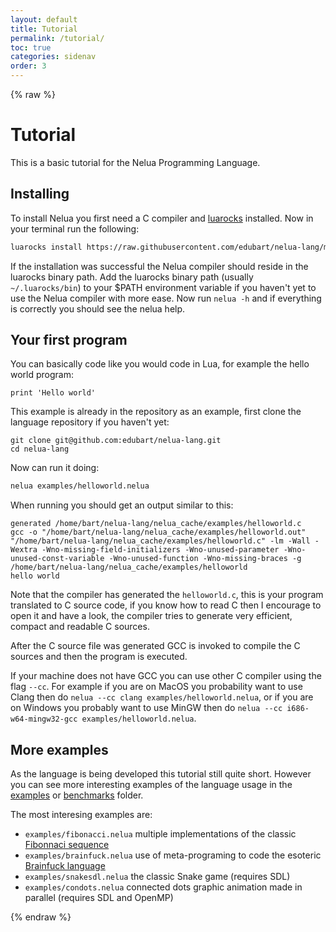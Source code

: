 ```yaml
---
layout: default
title: Tutorial
permalink: /tutorial/
toc: true
categories: sidenav
order: 3
---
```


{% raw %}

# Tutorial

This is a basic tutorial for the Nelua Programming Language.

## Installing

To install Nelua you first need a C compiler and [luarocks](https://luarocks.org/)
installed. Now in your terminal run the following:

```bash
luarocks install https://raw.githubusercontent.com/edubart/nelua-lang/master/rockspecs/nelua-dev-1.rockspec
```

If the installation was successful the Nelua compiler should reside in the luarocks binary path.
Add the luarocks binary path (usually `~/.luarocks/bin`) to your
$PATH environment variable if you haven't yet to use the Nelua compiler with more ease.
Now run `nelua -h` and if everything is correctly you should see the nelua help.

## Your first program

You can basically code like you would code in Lua, for example the hello world program:

```nelua
print 'Hello world'
```

This example is already in the repository as an example, first clone the language repository
if you haven't yet:

```
git clone git@github.com:edubart/nelua-lang.git
cd nelua-lang
```

Now can run it doing:
```sh
nelua examples/helloworld.nelua 
```

When running you should get an output similar to this:
```
generated /home/bart/nelua-lang/nelua_cache/examples/helloworld.c
gcc -o "/home/bart/nelua-lang/nelua_cache/examples/helloworld.out" "/home/bart/nelua-lang/nelua_cache/examples/helloworld.c" -lm -Wall -Wextra -Wno-missing-field-initializers -Wno-unused-parameter -Wno-unused-const-variable -Wno-unused-function -Wno-missing-braces -g
/home/bart/nelua-lang/nelua_cache/examples/helloworld
hello world
```

Note that the compiler has generated the `helloworld.c`,
this is your program translated to C source code,
if you know how to read C then I encourage to open it and have a look,
the compiler tries to generate very efficient, compact and readable C sources.

After the C source file was generated GCC is invoked to compile the C sources
and then the program is executed.

If your machine does not have GCC you can use other C compiler using the flag `--cc`. 
For example if you are on MacOS you probability want to use Clang then 
do `nelua --cc clang examples/helloworld.nelua`,
or if you are on Windows you probably want to use MinGW then
do `nelua --cc i686-w64-mingw32-gcc examples/helloworld.nelua`.


## More examples 

As the language is being developed this tutorial still quite short.
However you can see more interesting examples of the language usage in the
[examples](https://github.com/edubart/nelua-lang/tree/master/examples) or
[benchmarks](https://github.com/edubart/nelua-lang/tree/master/benchmarks) folder.

The most interesing examples are:
* `examples/fibonacci.nelua` multiple implementations of the classic [Fibonnaci sequence](https://en.wikipedia.org/wiki/Fibonacci_number)
* `examples/brainfuck.nelua` use of meta-programing to code the esoteric [Brainfuck language](https://en.wikipedia.org/wiki/Brainfuck)
* `examples/snakesdl.nelua` the classic Snake game (requires SDL)
* `examples/condots.nelua` connected dots graphic animation made in parallel (requires SDL and OpenMP)

{% endraw %}
